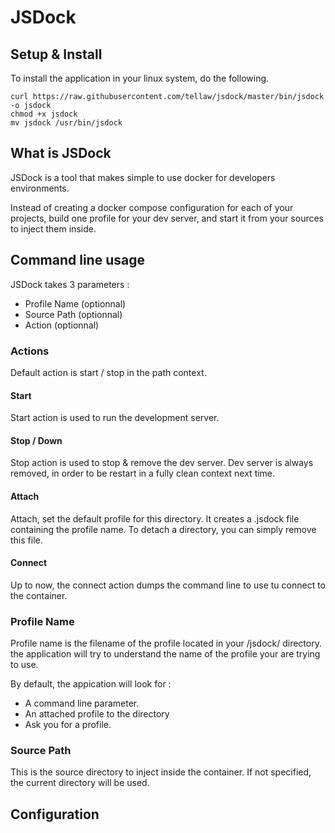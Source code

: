 # JSDock

## Setup & Install
To install the application in your linux system, do the following.

```
curl https://raw.githubusercontent.com/tellaw/jsdock/master/bin/jsdock -o jsdock
chmod +x jsdock
mv jsdock /usr/bin/jsdock
```

## What is JSDock
JSDock is a tool that makes simple to use docker for developers environments.

Instead of creating a docker compose configuration for each of your projects, build one profile for your dev server, and start it from your sources to inject them inside.

## Command line usage
JSDock takes 3 parameters :

* Profile Name (optionnal)
* Source Path (optionnal)
* Action (optionnal)

### Actions

Default action is start / stop in the path context.

#### Start
Start action is used to run the development server.

#### Stop / Down
Stop action is used to stop & remove the dev server.
Dev server is always removed, in order to be restart in a fully clean context next time.

#### Attach
Attach, set the default profile for this directory. It creates a .jsdock file containing the profile name.
To detach a directory, you can simply remove this file.

#### Connect
Up to now, the connect action dumps the command line to use tu connect to the container.

### Profile Name
Profile name is the filename of the profile located in your <home>/jsdock/ directory.
the application will try to understand the name of the profile your are trying to use.

By default, the appication will look for :
* A command line parameter.
* An attached profile to the directory
* Ask you for a profile.

### Source Path
This is the source directory to inject inside the container. If not specified, the current directory will be used.

## Configuration
